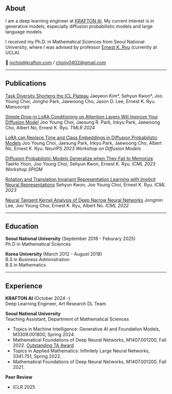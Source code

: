 ## About

I am a deep learning engineer at [KRAFTON AI](https://www.krafton.ai/ko/). My current interest is in generative models, especially diffusion probabilistic models and large language models.

I received my Ph.D. in Mathematical Sciences from Seoul National University, where I was advised by professor [Ernest K. Ryu](ernestryu.com) (currently at UCLA).


:email: jychoi@krafton.com / choijy0402@gmail.com

---

## Publications 

[Task Diversity Shortens the ICL Plateau](https://arxiv.org/abs/2410.05448)
Jaeyeon Kim\*, Sehyun Kwon\*, Joo Young Choi, Jongho Park, Jaewoong Cho, Jason D. Lee, Ernest K. Ryu. *Manuscript*

[Simple Drop-in LoRA Conditioning on Attention Layers Will Improve Your Diffusion Model](https://openreview.net/forum?id=38P40gJPrI)
Joo Young Choi, Jaesung R. Park, Inkyu Park, Jaewoong Cho, Albert No, Ernest K. Ryu. *TMLR 2024*


[LoRA can Replace Time and Class Embeddings in Diffusion Probabilistic Models](pdf/lora_diffusion.pdf)
Joo Young Choi, Jaesung Park, Inkyu Park, Jaewoong Cho, Albert No, Ernest K. Ryu. *NeurIPS 2023 Workshop on Diffusion Models*

[Diffusion Probabilistic Models Generalize when They Fail to Memorize](https://openreview.net/forum?id=shciCbSk9h)
TaeHo Yoon, Joo Young Choi, Sehyun Kwon, Ernest K. Ryu. *ICML 2023 Workshop SPIGM*

[Rotation and Translation Invariant Representation Learning with Implicit Neural Representations](http://proceedings.mlr.press/v202/kwon23a/kwon23a.pdf)
Sehyun Kwon, Joo Young Choi, Ernest K. Ryu. *ICML 2023*

[Neural Tangent Kernel Analysis of Deep Narrow Neural Networks](https://proceedings.mlr.press/v162/lee22a.html)
Jongmin Lee, Joo Young Choi, Ernest K. Ryu, Albert No. *ICML 2022*

---
## Education

**Seoul National University** (September 2018 - Feburary 2025)
<br>
Ph.D in Mathematical Sciences

**Korea University** (March 2012 - August 2018)
<br>
B.S in Business Administration
<br>
B.S in Mathematics

---

## Experience

**KRAFTON AI** (October 2024 -)
<br>
Deep Learning Engineer, Art Research DL Team

**Seoul National University** 
<br>
Teaching Assistant, Department of Mathematical Sciences
- Topics in Machine Intelligence: Generative AI and Foundation Models, M3309.001800, Spring 2024.
- Mathematical Foundations of Deep Neural Networks, M1407.001200, Fall 2022. [Outstanding TA Award](http://www.math.snu.ac.kr/board/index.php?mid=page_iFgL02)
- Topics in Applied Mathematics: Infinitely Large Neural Networks, 3341.751, Spring 2022.
- Mathematical Foundations of Deep Neural Networks, M1407.001200, Fall 2021.

**Peer Review**
<br>
- ICLR 2025











